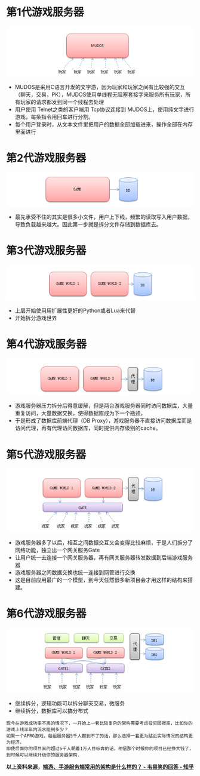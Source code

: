 # 第1代游戏服务器

![Image text](image/game/game-history-00.png)

- MUDOS是采用C语言开发的文字游，因为玩家和玩家之间有比较强的交互（聊天，交易，PK），MUDOS使用单线程无阻塞套接字来服务所有玩家，所有玩家的请求都发到同一个线程去处理
- 用户使用 Telnet之类的客户端用 Tcp协议连接到 MUDOS上，使用纯文字进行游戏，每条指令用回车进行分割。
- 每个用户登录时，从文本文件里把用户的数据全部加载进来，操作全部在内存里面进行

# 第2代游戏服务器

![Image text](image/game/game-history-01.png)

- 最先承受不住的其实是很多小文件，用户上下线，频繁的读取写入用户数据，导致负载越来越大。因此第一步就是拆分文件存储到数据库去。

# 第3代游戏服务器

![Image text](image/game/game-history-02.png)

- 上层开始使用用扩展性更好的Python或者Lua来代替
- 开始拆分游戏世界

# 第4代游戏服务器

![Image text](image/game/game-history-03.png)

- 游戏服务器压力拆分后得意缓解，但是两台游戏服务器同时访问数据库，大量重复访问，大量数据交换，使得数据库成为下一个瓶颈。
- 于是形成了数据库前端代理（DB Proxy），游戏服务器不直接访问数据库而是访问代理，再有代理访问数据库，同时提供内存级别的cache。

# 第5代游戏服务器

![Image text](image/game/game-history-04.png)

- 游戏服务器多了以后，相互之间数据交互又会变得比较麻烦，于是人们拆分了网络功能，独立出一个网关服务Gate
- 让用户统一去连接一个网关服务器，再有网关服务器转发数据到后端游戏服务器
- 游戏服务器之间数据交换也统一连接到网管进行交换
- 这是目前应用最广的一个模型，到今天任然很多新项目会才用这样的结构来搭建。

# 第6代游戏服务器

![Image text](image/game/game-history-05.png)

- 继续拆分，逻辑功能可以拆分聊天交易，微服务
- 继续拆分，数据库可以搞分布式

```
现今在游戏成功率不高的情况下，一开始上一套比较复杂的架构需要考虑投资回报率，比如你的游戏上线半年内流水能到多少？
如果一个APRG游戏，每组服务器5千人都到不了的话，那么选择一套更为贴近实际情况的结构更为经济。
即使后面你的项目真的超过5千人朝着1万人目标奔的话，相信那个时候你的项目已经挣大钱了，到时候可以继续升级你的服务器架构.
```

**以上资料来源，[端游、手游服务端常用的架构是什么样的？ - 韦易笑的回答 - 知乎](https://www.zhihu.com/question/29779732/answer/45791817)**